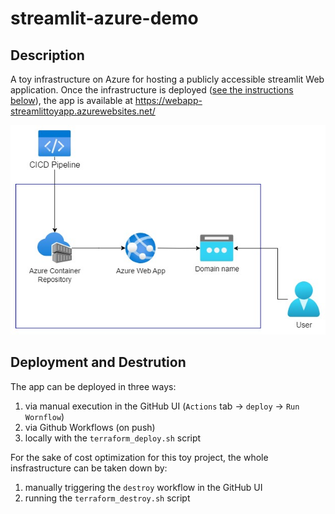 # streamlit-azure-demo
## Description

A toy infrastructure on Azure for hosting a publicly accessible streamlit Web application. Once the infrastructure is deployed ([see the instructions below](#deployment-and-destrution)), the app is available at https://webapp-streamlittoyapp.azurewebsites.net/

![infra_web_app](infra_web_app.jpg)

## Deployment and Destrution

The app can be deployed in three ways:

1. via manual execution in the GitHub UI (`Actions` tab -> `deploy` -> `Run Wornflow`)
2. via Github Workflows (on push)
3. locally with the `terraform_deploy.sh` script

For the sake of cost optimization for this toy project, the whole insfrastructure can be taken down by:

1. manually triggering the `destroy` workflow in the GitHub UI
2. running the `terraform_destroy.sh` script
